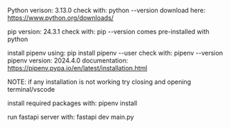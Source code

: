 Python verison:
    3.13.0
check with: python --version
download here: https://www.python.org/downloads/

pip version:
    24.3.1
check with: pip --version
comes pre-installed with python

install pipenv using:
    pip install pipenv --user
check with: pipenv --version
pipenv version: 2024.4.0
documentation: https://pipenv.pypa.io/en/latest/installation.html

NOTE: if any installation is not working try closing and opening terminal/vscode

install required packages with:
    pipenv install

run fastapi server with:
    fastapi dev main.py
